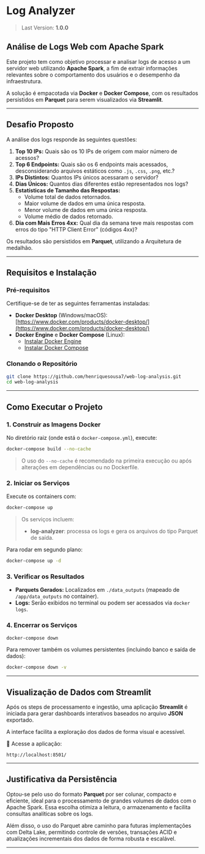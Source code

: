 # Log Analyzer
> Last Version: __1.0.0__

## Análise de Logs Web com Apache Spark

Este projeto tem como objetivo processar e analisar logs de acesso a um servidor web utilizando **Apache Spark**, a fim de extrair informações relevantes sobre o comportamento dos usuários e o desempenho da infraestrutura.  

A solução é empacotada via **Docker** e **Docker Compose**, com os resultados persistidos em **Parquet** para  serem visualizados via **Streamlit**.

---

## Desafio Proposto

A análise dos logs responde às seguintes questões:

1. **Top 10 IPs:** Quais são os 10 IPs de origem com maior número de acessos?
2. **Top 6 Endpoints:** Quais são os 6 endpoints mais acessados, desconsiderando arquivos estáticos como `.js`, `.css`, `.png`, etc.?
3. **IPs Distintos:** Quantos IPs únicos acessaram o servidor?
4. **Dias Únicos:** Quantos dias diferentes estão representados nos logs?
5. **Estatísticas de Tamanho das Respostas:**
   - Volume total de dados retornados.
   - Maior volume de dados em uma única resposta.
   - Menor volume de dados em uma única resposta.
   - Volume médio de dados retornado.
6. **Dia com Mais Erros 4xx:** Qual dia da semana teve mais respostas com erros do tipo "HTTP Client Error" (códigos 4xx)?

Os resultados são persistidos em **Parquet**, utilizando a Arquitetura de medalhão.

---

## Requisitos e Instalação

### Pré-requisitos

Certifique-se de ter as seguintes ferramentas instaladas:

- **Docker Desktop** (Windows/macOS): [https://www.docker.com/products/docker-desktop/](https://www.docker.com/products/docker-desktop/)
- **Docker Engine** e **Docker Compose** (Linux):  
  - [Instalar Docker Engine](https://docs.docker.com/engine/install/)  
  - [Instalar Docker Compose](https://docs.docker.com/compose/install/)

### Clonando o Repositório

```bash
git clone https://github.com/henriquesousa7/web-log-analysis.git
cd web-log-analysis
```

---

## Como Executar o Projeto

### 1. Construir as Imagens Docker

No diretório raiz (onde está o `docker-compose.yml`), execute:

```bash
docker-compose build --no-cache
```

> O uso do `--no-cache` é recomendado na primeira execução ou após alterações em dependências ou no Dockerfile.

### 2. Iniciar os Serviços

Execute os containers com:

```bash
docker-compose up
```

> Os serviços incluem:
> - **log-analyzer**: processa os logs e gera os arquivos do tipo Parquet de saída.

Para rodar em segundo plano:

```bash
docker-compose up -d
```

### 3. Verificar os Resultados

- **Parquets Gerados:** Localizados em `./data_outputs` (mapeado de `/app/data_outputs` no container).
- **Logs:** Serão exibidos no terminal ou podem ser acessados via `docker logs`.

### 4. Encerrar os Serviços

```bash
docker-compose down
```

Para remover também os volumes persistentes (incluindo banco e saída de dados):

```bash
docker-compose down -v
```

---

## Visualização de Dados com Streamlit

Após os steps de processamento e ingestão, uma aplicação **Streamlit** é iniciada para gerar dashboards interativos baseados no arquivo **JSON** exportado.  

A interface facilita a exploração dos dados de forma visual e acessível.

🔗 Acesse a aplicação:  
```
http://localhost:8501/
```

---

## Justificativa da Persistência

Optou-se pelo uso do formato **Parquet** por ser colunar, compacto e eficiente, ideal para o processamento de grandes volumes de dados com o Apache Spark. Essa escolha otimiza a leitura, o armazenamento e facilita consultas analíticas sobre os logs.

Além disso, o uso do Parquet abre caminho para futuras implementações com Delta Lake, permitindo controle de versões, transações ACID e atualizações incrementais dos dados de forma robusta e escalável.

---